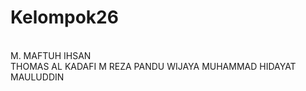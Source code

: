 # Kelompok26
<br>M. MAFTUH IHSAN</br>
THOMAS AL KADAFI 
M REZA PANDU WIJAYA
MUHAMMAD HIDAYAT MAULUDDIN
